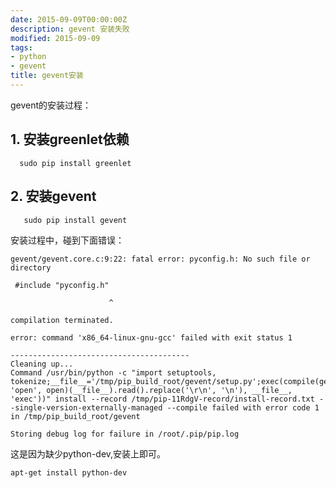 ```yaml
---
date: 2015-09-09T00:00:00Z
description: gevent 安装失败
modified: 2015-09-09
tags:
- python
- gevent
title: gevent安装
---
```


gevent的安装过程：

## 1. 安装greenlet依赖 ##

```Shell
  sudo pip install greenlet
```

## 2. 安装gevent ##

```shell
   sudo pip install gevent
```

安装过程中，碰到下面错误：

```shell
gevent/gevent.core.c:9:22: fatal error: pyconfig.h: No such file or directory

 #include "pyconfig.h"

                      ^

compilation terminated.

error: command 'x86_64-linux-gnu-gcc' failed with exit status 1

----------------------------------------
Cleaning up...
Command /usr/bin/python -c "import setuptools, tokenize;__file__='/tmp/pip_build_root/gevent/setup.py';exec(compile(getattr(tokenize, 'open', open)(__file__).read().replace('\r\n', '\n'), __file__, 'exec'))" install --record /tmp/pip-11RdgV-record/install-record.txt --single-version-externally-managed --compile failed with error code 1 in /tmp/pip_build_root/gevent

Storing debug log for failure in /root/.pip/pip.log

```

这是因为缺少python-dev,安装上即可。

```shell
apt-get install python-dev
```
